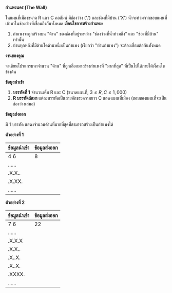 **กำแพงนคร (The Wall)**

ในแผนที่เมืองขนาด R แถว C คอลัมน์ มีช่องว่าง ('.') และช่องที่มีบ้าน ('X') น้ำจะท่วมจากขอบแผนที่เข้ามาในช่องว่างที่เชื่อมถึงกันทั้งหมด
**เงื่อนไขการสร้างกำแพง:**
1.  กำแพงจะถูกสร้างบน "ด้าน" ของช่องที่อยู่ระหว่าง "ช่องว่างที่น้ำท่วมถึง" และ "ช่องที่มีบ้าน" เท่านั้น
2.  บ้านทุกหลังที่มีด้านใดด้านหนึ่งเป็นกำแพง (เรียกว่า "บ้านกำแพง") จะต้องเชื่อมต่อกันทั้งหมด

**งานของคุณ**

จงเขียนโปรแกรมหาจำนวน "ด้าน" ที่ถูกเลือกมาสร้างกำแพงที่ "มากที่สุด" ที่เป็นไปได้ภายใต้เงื่อนไขข้างต้น

**ข้อมูลนำเข้า**

1.  **บรรทัดที่ 1** จำนวนเต็ม R และ C (ขนาดแผนที่, $3 \le R, C \le 1,000$)
2.  **R บรรทัดถัดมา** แต่ละบรรทัดเป็นสายอักขระความยาว C แสดงแผนที่เมือง (ขอบของแผนที่จะเป็นช่องว่างเสมอ)

**ข้อมูลส่งออก**

มี 1 บรรทัด แสดงจำนวนด้านที่มากที่สุดที่สามารถสร้างเป็นกำแพงได้

**ตัวอย่างที่ 1**

| ข้อมูลนำเข้า | ข้อมูลส่งออก |
| :--- | :--- |
| 4 6 | 8 |
| ...... | |
| .X.X.. | |
| .X.XX. | |
| ...... | |

**ตัวอย่างที่ 2**

| ข้อมูลนำเข้า | ข้อมูลส่งออก |
| :--- | :--- |
| 7 6 | 22 |
| ...... | |
| .X.X.X | |
| .X.X.. | |
| .X..X. | |
| .X..X. | |
| .XXXX. | |
| ...... | |